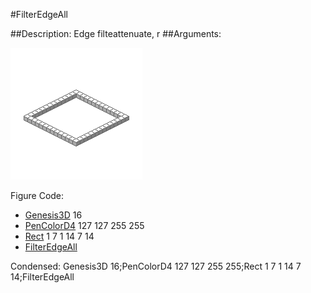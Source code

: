 #FilterEdgeAll

##Description: Edge filteattenuate, r
##Arguments: 

![](FilterEdgeAll-Iso.png)

Figure Code:
- [Genesis3D](Genesis3D.md) 16
- [PenColorD4](PenColorD4.md) 127 127 255 255
- [Rect](Rect.md) 1 7 1 14 7 14
- [FilterEdgeAll](FilterEdgeAll.md)

Condensed: Genesis3D 16;PenColorD4 127 127 255 255;Rect 1 7 1 14 7 14;FilterEdgeAll

